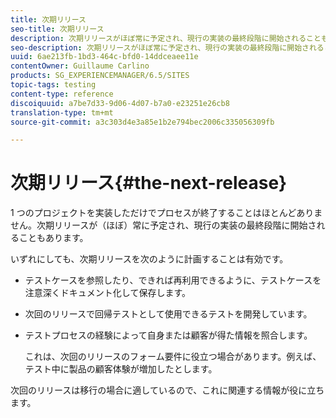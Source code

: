 ```yaml
---
title: 次期リリース
seo-title: 次期リリース
description: 次期リリースがほぼ常に予定され、現行の実装の最終段階に開始されることもあります
seo-description: 次期リリースがほぼ常に予定され、現行の実装の最終段階に開始されることもあります
uuid: 6ae213fb-1bd3-464c-bfd0-14ddceaee11e
contentOwner: Guillaume Carlino
products: SG_EXPERIENCEMANAGER/6.5/SITES
topic-tags: testing
content-type: reference
discoiquuid: a7be7d33-9d06-4d07-b7a0-e23251e26cb8
translation-type: tm+mt
source-git-commit: a3c303d4e3a85e1b2e794bec2006c335056309fb

---
```



# 次期リリース{#the-next-release}

1 つのプロジェクトを実装しただけでプロセスが終了することはほとんどありません。次期リリースが（ほぼ）常に予定され、現行の実装の最終段階に開始されることもあります。

いずれにしても、次期リリースを次のように計画することは有効です。

* テストケースを参照したり、できれば再利用できるように、テストケースを注意深くドキュメント化して保存します。
* 次回のリリースで回帰テストとして使用できるテストを開発しています。
* テストプロセスの経験によって自身または顧客が得た情報を照合します。

   これは、次回のリリースのフォーム要件に役立つ場合があります。例えば、テスト中に製品の顧客体験が増加したとします。

次回のリリースは移行の場合に適しているので、これに関連する情報が役に立ちます。
